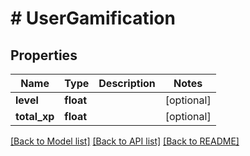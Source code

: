 # # UserGamification

## Properties

Name | Type | Description | Notes
------------ | ------------- | ------------- | -------------
**level** | **float** |  | [optional]
**total_xp** | **float** |  | [optional]

[[Back to Model list]](../../README.md#models) [[Back to API list]](../../README.md#endpoints) [[Back to README]](../../README.md)
